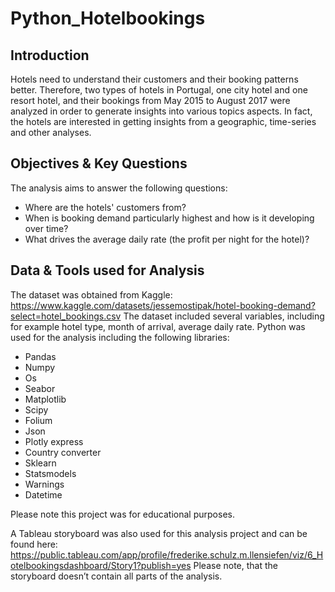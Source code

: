 # Python_Hotelbookings

## Introduction
Hotels need to understand their customers and their booking patterns better. Therefore, two types of hotels in Portugal, one city hotel and one resort hotel, and their bookings from May 2015 to August 2017 were analyzed in order to generate insights into various topics aspects. In fact, the hotels are interested in getting insights from a geographic, time-series and other analyses. 

## Objectives & Key Questions
The analysis aims to answer the following questions:
- Where are the hotels' customers from? 
- When is booking demand particularly highest and how is it developing over time?
- What drives the average daily rate (the profit per night for the hotel)? 

## Data & Tools used for Analysis
The dataset was obtained from Kaggle: https://www.kaggle.com/datasets/jessemostipak/hotel-booking-demand?select=hotel_bookings.csv
The dataset included several variables, including for example hotel type, month of arrival, average daily rate. 
Python was used for the analysis including the following libraries:
- Pandas
- Numpy
- Os
- Seabor
- Matplotlib
- Scipy
- Folium
- Json
- Plotly express
- Country converter
- Sklearn
- Statsmodels
- Warnings
- Datetime

Please note this project was for educational purposes. 

A Tableau storyboard was also used for this analysis project and can be found here: https://public.tableau.com/app/profile/frederike.schulz.m.llensiefen/viz/6_Hotelbookingsdashboard/Story1?publish=yes
Please note, that the storyboard doesn’t contain all parts of the analysis. 
